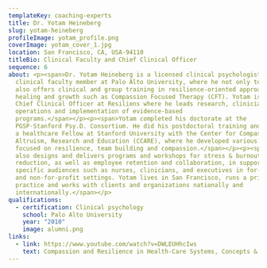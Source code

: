 ```yaml
---
templateKey: coaching-experts
title: Dr. Yotam Heineberg
slug: yotam-heineberg
profileImage: yotam_profile.png
coverImage: yotam_cover_1.jpg
location: San Francisco, CA, USA-94110
titleBio: Clinical Faculty and Chief Clinical Officer
sequence: 6
about: <p><span>Dr. Yotam Heineberg is a licensed clinical psychologist and a
  clinical faculty member at Palo Alto University, where he not only teaches but
  also offers clinical and group training in resilience-oriented approaches to
  healing and growth such as Compassion Focused Therapy (CFT). Yotam is also the
  Chief Clinical Officer at Resiliens where he leads research, clinician
  operations and implementation of evidence-based
  programs.</span></p><p><span>Yotam completed his doctorate at the
  PGSP-Stanford Psy.D. Consortium. He did his postdoctoral training and acted as
  a healthcare Fellow at Stanford University with the Center for Compassion and
  Altruism, Research and Education (CCARE), where he developed various programs
  focused on resilience, team building and compassion.</span></p><p><span>He
  also designs and delivers programs and workshops for stress & burnout
  reduction, as well as employee retention and collaboration, in support of
  specific audiences such as nurses, clinicians, and executives in for-profit
  and non-for-profit settings. Yotam lives in San Francisco, runs a private
  practice and works with clients and organizations nationally and
  internationally.</span></p>
qualifications:
  - certification: Clinical psychology
    school: Palo Alto University
    year: "2010"
    image: alumni.png
links:
  - link: https://www.youtube.com/watch?v=DWLEUHhcIws
    text: Compassion and Resilience in Health-Care Systems, Concepts & Interventions.
---
```

